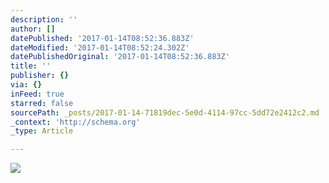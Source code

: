 ```yaml
---
description: ''
author: []
datePublished: '2017-01-14T08:52:36.883Z'
dateModified: '2017-01-14T08:52:24.302Z'
datePublishedOriginal: '2017-01-14T08:52:36.883Z'
title: ''
publisher: {}
via: {}
inFeed: true
starred: false
sourcePath: _posts/2017-01-14-71819dec-5e0d-4114-97cc-5dd72e2412c2.md
_context: 'http://schema.org'
_type: Article

---
```

![](https://the-grid-user-content.s3-us-west-2.amazonaws.com/921a432a-9178-4657-9fbe-c7842e5e6363.jpg)